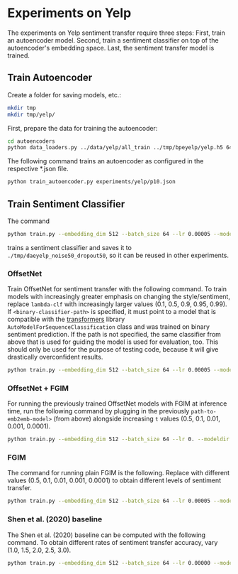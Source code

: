 

# Experiments on Yelp


The experiments on Yelp sentiment transfer require three steps: First, train an 
autoencoder model. Second, train a sentiment classifier on top of the autoencoder's
embedding space. Last, the sentiment transfer model is trained.

## Train Autoencoder

Create a folder for saving models, etc.:

```bash
mkdir tmp
mkdir tmp/yelp/
```

First, prepare the data for training the autoencoder:
```bash
cd autoencoders
python data_loaders.py ../data/yelp/all_train ../tmp/bpeyelp/yelp.h5 64 -t CharBPETokenizer -mw 30000
```

The following command trains an autoencoder as configured in the respective *.json file.
```bash
python train_autoencoder.py experiments/yelp/p10.json
```

## Train Sentiment Classifier

The command
```bash
python train.py --embedding_dim 512 --batch_size 64 --lr 0.00005 --modeldir ./tmp/yelp/p10/ --data_fraction 1.0 --n_layers 1 --print_outputs --dataset_path data/yelp --validate --mapping identity --hidden_layer_size 512 --loss fliploss --baseloss cosine --outputdir ./tmp/yelp/ --n_epochs_binary 10 --lr_bclf 0.0001 --unaligned --outputmodelname daeyelp_noise50_dropout50 --dropout_binary 0.5 --max_prints 20 --output_file emnlp_yelp_FGIM.csv --binary_classifier_path <binary-classifier-path> --n_epochs 0
```
trains a sentiment classifier and saves it to `./tmp/daeyelp_noise50_dropout50`, so it can be reused in other experiments.

### OffsetNet

Train OffsetNet for sentiment transfer with the following command. 
To train models with increasingly greater emphasis on changing the style/sentiment, 
replace `lambda-clf` with increasingly larger values (0.1, 0.5, 0.9, 0.95, 0.99).
If `<binary-classifier-path>` is specified, it must point to a model that is 
compatible with the [transformers](https://huggingface.co/transformers/) library 
`AutoModelForSequenceClassification` class and was trained on binary sentiment prediction.
If the path is not specified, the same classifier from above that is used for 
guiding the model is used for evaluation, too. 
This should only be used for the purpose of testing code, because it will give drastically overconfident results.
```bash
python train.py --embedding_dim 512 --batch_size 64 --lr 0.00005 --modeldir ./tmp/yelp/p10/ --data_fraction 1.0 --n_layers 1 --print_outputs --dataset_path data/yelp --validate --mapping offsetnet --hidden_layer_size 512 --loss fliploss --baseloss cosine --adversarial_regularization --adversarial_lambda 0.008 --outputdir ./tmp/yelp/ --n_epochs_binary 10 --lr_bclf 0.0001 --unaligned --outputmodelname daeyelp_noise50_dropout50 --dropout_binary 0.5 --max_prints 20 --load_binary_clf --output_file emnlp_yelp_offsetnet_sim_20epochs.csv --binary_classifier_path <binary-classifier-path> --real_data_path ./data/yelp/all_train --lambda_clfloss <lambda-clf>
```

### OffsetNet + FGIM

For running the previously trained OffsetNet models with FGIM at inference time, run the following command by plugging in the previously `path-to-emb2emb-model>` (from above) alongside increasing `t` values (0.5, 0.1, 0.01, 0.001, 0.0001).

```bash
python train.py --embedding_dim 512 --batch_size 64 --lr 0. --modeldir ./tmp/yelp/p10/ --n_epochs 0 --data_fraction 1.0 --n_layers 1 --print_outputs --dataset_path data/yelp --validate --mapping offsetnet --hidden_layer_size 512 --loss fliploss --baseloss cosine --adversarial_regularization --outputdir ./tmp/yelp/ --n_epochs_binary 10 --lr_bclf 0.0001 --unaligned --outputmodelname daeyelp_noise50_dropout50 --dropout_binary 0.5 --max_prints 20 --load_binary_clf --output_file emnlp_yelp_offsetnet_sim_advfgim.csv --binary_classifier_path <binary-classifier-path> --real_data_path ./data/yelp/all_train --fast_gradient_iterative_modification --fgim_use_training_loss --load_emb2emb_path <path-to-emb2emb-model> --fgim_threshold <t> --lambda_clfloss 0.5 --adversarial_lambda 0.008
```

### FGIM

The command for running plain FGIM is the following. Replace <t> with different values (0.5, 0.1, 0.01, 0.001, 0.0001) to obtain different levels of sentiment transfer.

```bash
python train.py --embedding_dim 512 --batch_size 64 --lr 0.00005 --modeldir ./tmp/yelp/p10/ --data_fraction 1.0 --n_layers 1 --print_outputs --dataset_path data/yelp --validate --mapping identity --hidden_layer_size 512 --loss fliploss --baseloss cosine --outputdir ./tmp/yelp --n_epochs_binary 10 --lr_bclf 0.0001 --unaligned --outputmodelname daeyelp_noise50_dropout50 --dropout_binary 0.5 --max_prints 20 --load_binary_clf --output_file emnlp_yelp_FGIM.csv --binary_classifier_path <binary_classifier_path> --n_epochs 0 --fast_gradient_iterative_modification  --fgim_threshold <t>
```

### Shen et al. (2020) baseline

The Shen et al. (2020) baseline can be computed with the following command. To obtain different rates of sentiment transfer accuracy, vary <factor> (1.0, 1.5, 2.0, 2.5, 3.0).

```bash
python train.py --embedding_dim 512 --batch_size 64 --lr 0.00000 --modeldir ./tmp/yelp/p10/ --data_fraction 1.0 --n_layers 1 --print_outputs --dataset_path data/yelp --validate --hidden_layer_size 512 --loss fliploss --n_epochs 1 --baseloss cosine --outputdir ./tmp/yelp/ --n_epochs_binary 10 --lr_bclf 0.0001 --unaligned --outputmodelname daeyelp_noise50_dropout50 --dropout_binary 0.5 --max_prints 20 --load_binary_clf --output_file emnlp_yelp_shen2019.csv --binary_classifier_path <binary-classifier-path> --real_data_path ./data/yelp/all_train --meanoffsetvector_factor <factor> --mapping meanoffsetvector
```